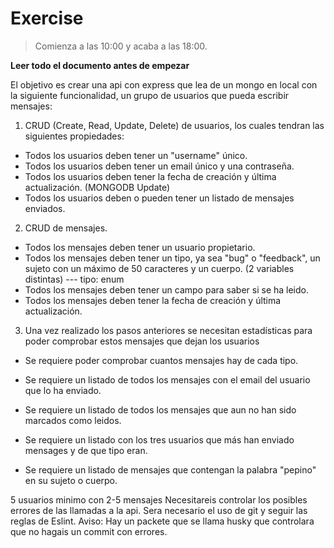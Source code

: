 # Exercise

> Comienza a las 10:00 y acaba a las 18:00.

**Leer todo el documento antes de empezar**

El objetivo es crear una api con express que lea de un mongo en local con la siguiente funcionalidad, un grupo de usuarios que pueda escribir mensajes:

1. CRUD (Create, Read, Update, Delete) de usuarios, los cuales tendran las siguientes propiedades:

- Todos los usuarios deben tener un "username" único.
- Todos los usuarios deben tener un email único y una contraseña.
- Todos los usuarios deben tener la fecha de creación y última actualización. (MONGODB Update)
- Todos los usuarios deben o pueden tener un listado de mensajes enviados.

2. CRUD de mensajes.

- Todos los mensajes deben tener un usuario propietario.
- Todos los mensajes deben tener un tipo, ya sea "bug" o "feedback", un sujeto con un máximo de 50 caracteres y un cuerpo. (2 variables distintas) --- tipo: enum
- Todos los mensajes deben tener un campo para saber si se ha leido.
- Todos los mensajes deben tener la fecha de creación y última actualización.

3. Una vez realizado los pasos anteriores se necesitan estadísticas para poder comprobar estos mensajes que dejan los usuarios

- Se requiere poder comprobar cuantos mensajes hay de cada tipo.
- Se requiere un listado de todos los mensajes con el email del usuario que lo ha enviado.
- Se requiere un listado de todos los mensajes que aun no han sido marcados como leidos.
- Se requiere un listado con los tres usuarios que más han enviado mensages y de que tipo eran.

- Se requiere un listado de mensajes que contengan la palabra "pepino" en su sujeto o cuerpo.

5 usuarios minimo con 2-5 mensajes
Necesitareis controlar los posibles errores de las llamadas a la api.
Sera necesario el uso de git y seguir las reglas de Eslint.
Aviso: Hay un packete que se llama husky que controlara que no hagais un commit con errores.
